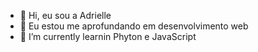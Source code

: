 - 👋 Hi, eu sou a Adrielle
- 👀 Eu estou me aprofundando em desenvolvimento web
- 🌱 I’m currently learnin  Phyton e JavaScript

